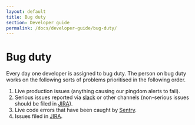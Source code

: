 ```yaml
---
layout: default
title: Bug duty
section: Developer guide
permalink: /docs/developer-guide/bug-duty/
---
```


# Bug duty

Every day one developer is assigned to bug duty.  The person on bug duty works on the following sorts of problems prioritised in the following order.

1. Live production issues (anything causing our pingdom alerts to fail).
2. Serious issues reported via [slack](https://financialtimes.slack.com/messages/ft-next/) or other channels (non-serious issues should be filed in [JIRA](https://jira.ft.com/browse/NFT)).
3. Live code errors that have been caught by [Sentry](https://app.getsentry.com/nextftcom/).
4. Issues filed in [JIRA](https://jira.ft.com/browse/NFT).
